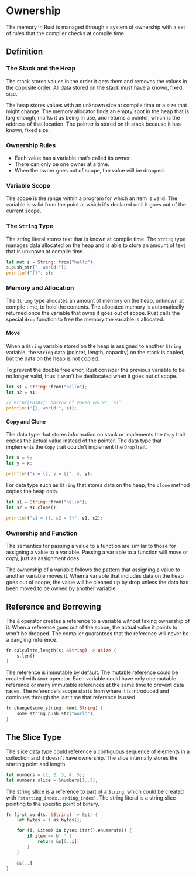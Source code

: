 # Ownership

The memory in Rust is managed through a system of ownership with a set of rules that the compiler checks at compile time.

## Definition

### The Stack and the Heap

The stack stores values in the order it gets them and removes the values in the opposite order. All data stored on the stack must have a known, fixed size.

The heap stores values with an unknown size at compile time or a size that might change. The memory allocator finds an empty spot in the heap that is larg enough, marks it as being in use, and returns a pointer, which is the address of that location. The pointer is stored on th stack because it has known, fixed size.

### Ownership Rules

- Each value has a variable that’s called its owner.
- There can only be one owner at a time.
- When the owner goes out of scope, the value will be dropped.

### Variable Scope

The scope is the range within a program for which an item is valid. The variable is valid from the point at which it's declared until it goes out of the current scope.

### The `String` Type

The string literal stores text that is known at compile time. The `String` type manages data allocated on the heap and is able to store an amount of text that is unknown at compile time.

```rust
let mut s = String::from("hello");
s.push_str(", world!");
println!("{}", s);
```

### Memory and Allocation

The `String` type allocates an amount of memory on the heap, unknown at compile time, to hold the contents. The allocated memory is automatically returned once the variable that owns it goes out of scope. Rust calls the special `drop` function to free the memory the variable is allocated.

#### Move

When a `String` variable stored on the heap is assigned to another `String` variable, the `String` data (pointer, length, capacity) on the stack is copied, but the data on the heap is not copied.

To prevent the double free error, Rust consider the previous variable to be no longer valid, thus it won't be deallocated when it goes out of scope.

```rust
let s1 = String::from("hello");
let s2 = s1;

// error[E0382]: borrow of moved value: `s1`
println!("{}, world!", s1);
```

#### Copy and Clone

The data type that stores information on stack or implements the `Copy` trait copies the actual value instead of the pointer. The data type that implements the `Copy` trait couldn't implement the `Drop` trait.

```rust
let x = 5;
let y = x;

println!("x = {}, y = {}", x, y);
```

For data type such as `String` that stores data on the heap, the `clone` method copies the heap data.

```rust
let s1 = String::from("hello");
let s2 = s1.clone();

println!("s1 = {}, s2 = {}", s1, s2);
```

### Ownership and Function

The semantics for passing a value to a function are similar to those for assigning a value to a variable. Passing a variable to a function will move or copy, just as assignment does.

The ownership of a variable follows the pattern that assigning a value to another variable moves it. When a variable that includes data on the heap goes out of scope, the value will be cleaned up by drop unless the data has been moved to be owned by another variable.

## Reference and Borrowing

The `&` operator creates a reference to a variable without taking ownership of it. When a reference goes out of the scope, the actual value it points to won't be dropped. The compiler guarantees that the reference will never be a dangling reference.

```rust
fn calculate_length(s: &String) -> usize {
    s.len()
}
```

The reference is immutable by default. The mutable reference could be created with `&mut` operator. Each variable could have only one mutable reference or many immutable references at the same time to prevent data races. The reference's scope starts from where it is introduced and continues through the last time that reference is used.

```rust
fn change(some_string: &mut String) {
    some_string.push_str("world");
}
```

## The Slice Type

The slice data type could reference a contiguous sequence of elements in a collection and it doesn't have ownership. The slice internally stores the starting point and length.

```rust
let numbers = [1, 2, 3, 4, 5];
let numbers_slice = &numbers[1..3];
```

The string sllice is a reference to part of a `String`, which could be created with `[starting_index..ending_index]`. The string literal is a string slice pointing to the specific point of binary.

```rust
fn first_word(s: &String) -> &str {
    let bytes = s.as_bytes();

    for (i, &item) in bytes.iter().enumerate() {
        if item == b' ' {
            return &s[0..i];
        }
    }

    &s[..]
}
```
